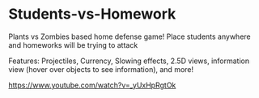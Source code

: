 # Students-vs-Homework

Plants vs Zombies based home defense game! Place students anywhere and homeworks will be trying to attack

Features: Projectiles, Currency, Slowing effects, 2.5D views, information view (hover over objects to see information), and more!

https://www.youtube.com/watch?v=_yUxHpRgtOk
